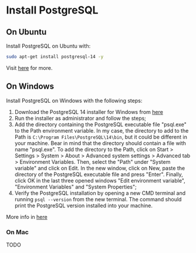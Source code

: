 
# Install PostgreSQL

## On Ubuntu

Install PostgreSQL on Ubuntu with:
```bash
sudo apt-get install postgresql-14 -y
```
Visit [here](https://www.postgresql.org/download/linux/ubuntu/) for more.

## On Windows

Install PostgreSQL on Windows with the following steps:

1. Download the PostgreSQL 14 installer for Windows from
   [here](https://www.enterprisedb.com/downloads/postgres-postgresql-downloads)
2. Run the installer as administrator and follow the steps;
3. Add the directory containing the PostgreSQL executable file "psql.exe" to the Path environment variable. In my case,
   the directory to add to the Path is `C:\Program Files\PostgreSQL\14\bin`, but it could be different in your machine.
   Bear in mind that the directory should contain a file with name "psql.exe". To add the directory to the Path, click
   on Start > Settings > System > About > Advanced system settings > Advanced tab > Environment Variables. Then, select 
   the "Path" under "System variable" and click on Edit. In the new window, click on New, paste the directory of the
   PostgreSQL executable file and press "Enter". Finally, click OK in the last three opened windows "Edit environment
   variable", "Environment Variables" and "System Properties";
4. Verify the PostgreSQL installation by opening a new CMD terminal and running `psql --version` from the new terminal.
   The command should print the PostgreSQL version installed into your machine.

More info in [here](https://medium.com/@itayperry91/get-started-with-postgresql-on-windows-a-juniors-life-4adfa6dd10e) 

### On Mac
TODO
